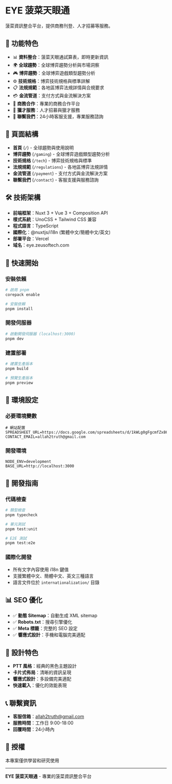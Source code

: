 # EYE 菠菜天眼通

菠菜資訊整合平台，提供商務刊登、人才招募等服務。

## 🚀 功能特色

- 📊 **資料整合**：菠菜天眼通試算表，即時更新資訊
- 🌍 **全球趨勢**：全球博弈趨勢分析與市場洞察
- 🎮 **博弈趨勢**：全球博弈遊戲類型趨勢分析
- ⚙️ **技術規格**：博弈技術規格與標準詳解
- 📋 **法規規範**：各地區博弈法規詳情與合規要求
- 💳 **金流管道**：支付方式與金流解決方案
- 💼 **商務合作**：專業的商務合作平台
- 👥 **獵才服務**：人才招募與獵才服務
- 📧 **聯繫我們**：24小時客服支援，專業服務諮詢

## 📱 頁面結構

- **首頁** (`/`) - 全球趨勢與使用說明
- **博弈趨勢** (`/gaming`) - 全球博弈遊戲類型趨勢分析
- **技術規格** (`/tech`) - 博弈技術規格與標準
- **法規規範** (`/regulations`) - 各地區博弈法規詳情
- **金流管道** (`/payment`) - 支付方式與金流解決方案
- **聯繫我們** (`/contact`) - 客服支援與服務諮詢

## 🛠️ 技術架構

- **前端框架**：Nuxt 3 + Vue 3 + Composition API
- **樣式系統**：UnoCSS + Tailwind CSS 兼容
- **程式語言**：TypeScript
- **國際化**：@nuxtjs/i18n (繁體中文/簡體中文/英文)
- **部署平台**：Vercel
- **域名**：eye.zeusoftech.com

## 🚀 快速開始

### 安裝依賴
```bash
# 啟用 pnpm
corepack enable

# 安裝依賴
pnpm install
```

### 開發伺服器
```bash
# 啟動開發伺服器 (localhost:3000)
pnpm dev
```

### 建置部署
```bash
# 建置生產版本
pnpm build

# 預覽生產版本
pnpm preview
```

## 🔧 環境設定

### 必要環境變數
```env
# 網站配置
SPREADSHEET_URL=https://docs.google.com/spreadsheets/d/1kWLg0gFgcmfZx86DjxSiKw0BYq9zKW0LdQ5OPDi2cWM/
CONTACT_EMAIL=allah2truth@gmail.com
```

### 開發環境
```env
NODE_ENV=development
BASE_URL=http://localhost:3000
```

## 🧪 開發指南

### 代碼檢查
```bash
# 類型檢查
pnpm typecheck

# 單元測試
pnpm test:unit

# E2E 測試
pnpm test:e2e
```

### 國際化開發
- 所有文字內容使用 i18n 鍵值
- 支援繁體中文、簡體中文、英文三種語言
- 語言文件位於 `internationalization/` 目錄

## 📊 SEO 優化

- ✅ **動態 Sitemap**：自動生成 XML sitemap
- ✅ **Robots.txt**：搜尋引擎優化
- ✅ **Meta 標籤**：完整的 SEO 設定
- ✅ **響應式設計**：手機和電腦完美適配

## 🎨 設計特色

- **PTT 風格**：經典的黑色主題設計
- **卡片式佈局**：清晰的資訊呈現
- **響應式設計**：多設備完美適配
- **快速載入**：優化的效能表現

## 📞 聯繫資訊

- **客服信箱**：allah2truth@gmail.com
- **服務時間**：工作日 9:00-18:00
- **回覆時間**：24小時內

## 📄 授權
本專案僅供學習和研究使用

---

**EYE 菠菜天眼通** - 專業的菠菜資訊整合平台


